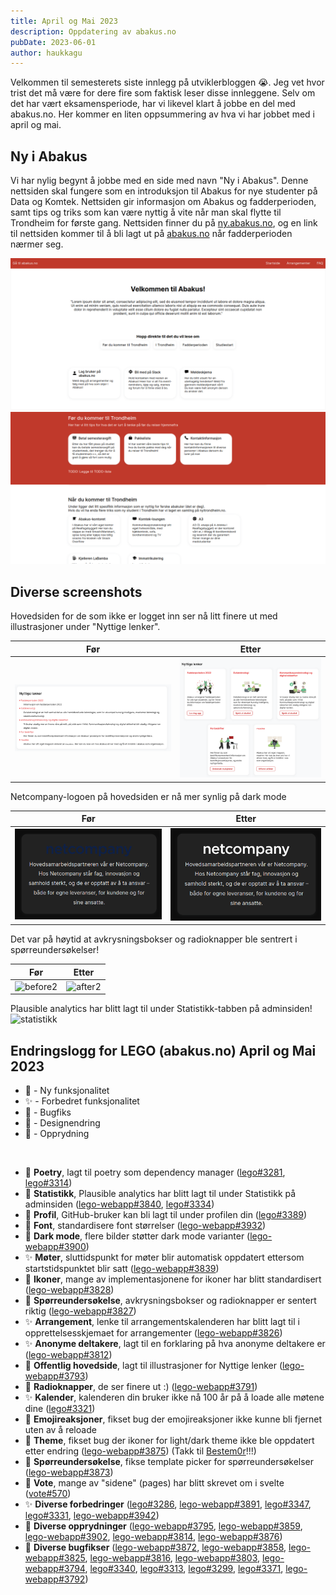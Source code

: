 ```yaml
---
title: April og Mai 2023
description: Oppdatering av abakus.no
pubDate: 2023-06-01
author: haukkagu
---
```


Velkommen til semesterets siste innlegg på utviklerbloggen 😭. Jeg vet hvor trist det må være for dere fire som faktisk leser disse innleggene. Selv om det har vært eksamensperiode, har vi likevel klart å jobbe en del med abakus.no. Her kommer en liten oppsummering av hva vi har jobbet med i april og mai.

## Ny i Abakus

Vi har nylig begynt å jobbe med en side med navn "Ny i Abakus". Denne nettsiden skal fungere som en introduksjon til Abakus for nye studenter på Data og Komtek. Nettsiden gir informasjon om Abakus og fadderperioden, samt tips og triks som kan være nyttig å vite når man skal flytte til Trondheim for første gang. Nettsiden finner du på [ny.abakus.no](https://ny.abakus.no/), og en link til nettsiden kommer til å bli lagt ut på [abakus.no](https://abakus.no) når fadderperioden nærmer seg.

<img alt="Bilde 1 av nyiabakus" src="/images/posts/2023-06-08-nyiabakus0.png">
<img alt="Bilde 2 av nyiabakus" src="/images/posts/2023-06-08-nyiabakus1.png">

## Diverse screenshots

Hovedsiden for de som ikke er logget inn ser nå litt finere ut med illustrasjoner under "Nyttige lenker".

| **Før**                                          | **Etter**                                      |
| ------------------------------------------------ | ---------------------------------------------- |
| ![before0](/images/posts/2023-06-08-before0.png) | ![after0](/images/posts/2023-06-08-after0.png) |

Netcompany-logoen på hovedsiden er nå mer synlig på dark mode

| **Før**                                              | **Etter**                                           |
| ---------------------------------------------------- | --------------------------------------------------- |
| ![before1](/images/posts/2023-06-08-netcompany0.png) | ![after1](/images/posts/2023-06-08-netcompany1.png) |

Det var på høytid at avkrysningsbokser og radioknapper ble sentrert i spørreundersøkelser!

| **Før**                                                                                                           | **Etter**                                                                                                        |
| ----------------------------------------------------------------------------------------------------------------- | ---------------------------------------------------------------------------------------------------------------- |
| ![before2](https://user-images.githubusercontent.com/69514187/233858028-61db463c-2593-4acd-bfa9-db7f61b3a9bb.png) | ![after2](https://user-images.githubusercontent.com/69514187/233858016-15c7796c-95e0-4d49-a171-faaaf22fd92b.png) |

Plausible analytics har blitt lagt til under Statistikk-tabben på adminsiden!
![statistikk](https://user-images.githubusercontent.com/69514187/234531599-a2583a11-7916-422c-97fa-1e67cad0ec55.png)

## Endringslogg for LEGO (abakus.no) April og Mai 2023

- 🚀 - Ny funksjonalitet
- ✨ - Forbedret funksjonalitet
- 🐛 - Bugfiks
- 🎨 - Designendring
- 🧹 - Opprydning

<br>

- 🚀 **Poetry**, lagt til poetry som dependency manager ([lego#3281](https://github.com/webkom/lego/pull/3281), [lego#3314](https://github.com/webkom/lego/pull/3314))
- 🚀 **Statistikk**, Plausible analytics har blitt lagt til under Statistikk på adminsiden ([lego-webapp#3840](https://github.com/webkom/lego-webapp/pull/3840), [lego#3334](https://github.com/webkom/lego/pull/3334))
- 🚀 **Profil**, GitHub-bruker kan bli lagt til under profilen din ([lego#3389](https://github.com/webkom/lego/pull/3389))
- 🧹 **Font**, standardisere font størrelser ([lego-webapp#3932](https://github.com/webkom/lego-webapp/pull/3932))
- 🎨 **Dark mode**, flere bilder støtter dark mode varianter ([lego-webapp#3900](https://github.com/webkom/lego-webapp/pull/3900))
- ✨ **Møter**, sluttidspunkt for møter blir automatisk oppdatert ettersom startstidspunktet blir satt ([lego-webapp#3839](https://github.com/webkom/lego-webapp/pull/3839))
- 🎨 **Ikoner**, mange av implementasjonene for ikoner har blitt standardisert ([lego-webapp#3828](https://github.com/webkom/lego-webapp/pull/3828))
- 🎨 **Spørreundersøkelse**, avkrysningsbokser og radioknapper er sentert riktig ([lego-webapp#3827](https://github.com/webkom/lego-webapp/pull/3827))
- ✨ **Arrangement**, lenke til arrangementskalenderen har blitt lagt til i opprettelsesskjemaet for arrangementer ([lego-webapp#3826](https://github.com/webkom/lego-webapp/pull/3826))
- ✨ **Anonyme deltakere**, lagt til en forklaring på hva anonyme deltakere er ([lego-webapp#3812](https://github.com/webkom/lego-webapp/pull/3812))
- 🎨 **Offentlig hovedside**, lagt til illustrasjoner for Nyttige lenker ([lego-webapp#3793](https://github.com/webkom/lego-webapp/pull/3793))
- 🎨 **Radioknapper**, de ser finere ut :) ([lego-webapp#3791](https://github.com/webkom/lego-webapp/pull/3791))
- ✨ **Kalender**, kalenderen din bruker ikke nå 100 år på å loade alle møtene dine ([lego#3321](https://github.com/webkom/lego/pull/3321))
- 🐛 **Emojireaksjoner**, fikset bug der emojireaksjoner ikke kunne bli fjernet uten av å reloade
- 🐛 **Theme**, fikset bug der ikoner for light/dark theme ikke ble oppdatert etter endring ([lego-webapp#3875](https://github.com/webkom/lego-webapp/pull/3875)) (Takk til [Bestem0r](https://github.com/bestem0r)!!!)
- 🐛 **Spørreundersøkelse**, fikse template picker for spørreundersøkelser ([lego-webapp#3873](https://github.com/webkom/lego-webapp/pull/3873))
- 🧹 **Vote**, mange av "sidene" (pages) har blitt skrevet om i svelte ([vote#570](https://github.com/webkom/vote/pull/570))
- ✨ **Diverse forbedringer** ([lego#3286](https://github.com/webkom/lego/pull/3286), [lego-webapp#3891](https://github.com/webkom/lego-webapp/pull/3891), [lego#3347](https://github.com/webkom/lego/pull/3347), [lego#3331](https://github.com/webkom/lego/pull/3331), [lego-webapp#3942](https://github.com/webkom/lego-webapp/pull/3942))
- 🧹 **Diverse opprydninger** ([lego-webapp#3795](https://github.com/webkom/lego-webapp/pull/3795), [lego-webapp#3859](https://github.com/webkom/lego-webapp/pull/3859), [lego-webapp#3902](https://github.com/webkom/lego-webapp/pull/3902), [lego-webapp#3814](https://github.com/webkom/lego-webapp/pull/3814), [lego-webapp#3876](https://github.com/webkom/lego-webapp/pull/3876))
- 🐛 **Diverse bugfikser** ([lego-webapp#3872](https://github.com/webkom/lego-webapp/pull/3872), [lego-webapp#3858](https://github.com/webkom/lego-webapp/pull/3858), [lego-webapp#3825](https://github.com/webkom/lego-webapp/pull/3825), [lego-webapp#3816](https://github.com/webkom/lego-webapp/pull/3816), [lego-webapp#3803](https://github.com/webkom/lego-webapp/pull/3803), [lego-webapp#3794](https://github.com/webkom/lego-webapp/pull/3794), [lego#3340](https://github.com/webkom/lego/pull/3340), [lego#3313](https://github.com/webkom/lego/pull/3313), [lego#3299](https://github.com/webkom/lego/pull/3299), [lego#3371](https://github.com/webkom/lego/pull/3371), [lego-webapp#3792](https://github.com/webkom/lego-webapp/pull/3792))
